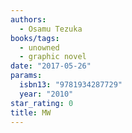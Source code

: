 ```yaml
---
authors:
  - Osamu Tezuka
books/tags:
  - unowned
  - graphic novel
date: "2017-05-26"
params:
  isbn13: "9781934287729"
  year: "2010"
star_rating: 0
title: MW
---
```


<!--more-->
